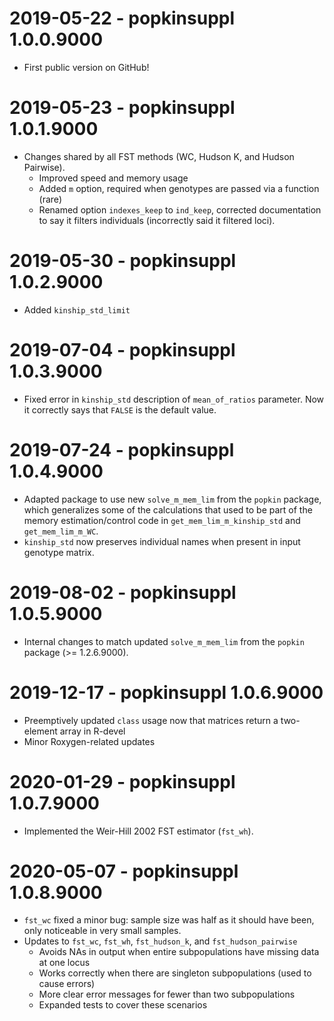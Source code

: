 # 2019-05-22 - popkinsuppl 1.0.0.9000

* First public version on GitHub!

# 2019-05-23 - popkinsuppl 1.0.1.9000

* Changes shared by all FST methods (WC, Hudson K, and Hudson Pairwise).
  * Improved speed and memory usage
  * Added `m` option, required when genotypes are passed via a function (rare)
  * Renamed option `indexes_keep` to `ind_keep`, corrected documentation to say it filters individuals (incorrectly said it filtered loci).

# 2019-05-30 - popkinsuppl 1.0.2.9000

* Added `kinship_std_limit`

# 2019-07-04 - popkinsuppl 1.0.3.9000

* Fixed error in `kinship_std` description of `mean_of_ratios` parameter.
  Now it correctly says that `FALSE` is the default value.

# 2019-07-24 - popkinsuppl 1.0.4.9000

* Adapted package to use new `solve_m_mem_lim` from the `popkin` package, which generalizes some of the calculations that used to be part of the memory estimation/control code in `get_mem_lim_m_kinship_std` and `get_mem_lim_m_WC`.
* `kinship_std` now preserves individual names when present in input genotype matrix.

# 2019-08-02 - popkinsuppl 1.0.5.9000

* Internal changes to match updated `solve_m_mem_lim` from the `popkin` package (>= 1.2.6.9000).

# 2019-12-17 - popkinsuppl 1.0.6.9000

* Preemptively updated `class` usage now that matrices return a two-element array in R-devel
* Minor Roxygen-related updates

# 2020-01-29 - popkinsuppl 1.0.7.9000

* Implemented the Weir-Hill 2002 FST estimator (`fst_wh`).

# 2020-05-07 - popkinsuppl 1.0.8.9000

* `fst_wc` fixed a minor bug: sample size was half as it should have been, only noticeable in very small samples.
* Updates to `fst_wc`, `fst_wh`, `fst_hudson_k`, and `fst_hudson_pairwise`
  * Avoids NAs in output when entire subpopulations have missing data at one locus
  * Works correctly when there are singleton subpopulations (used to cause errors)
  * More clear error messages for fewer than two subpopulations
  * Expanded tests to cover these scenarios
